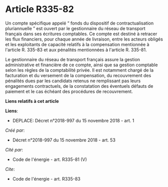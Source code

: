 # Article R335-82

Un compte spécifique appelé “ fonds du dispositif de contractualisation pluriannuelle ” est ouvert par le gestionnaire du
réseau de transport français dans ses écritures comptables. Ce compte est destiné à retracer les flux financiers, pour chaque
année de livraison, entre les acteurs obligés et les exploitants de capacité relatifs à la compensation mentionnée à
l'article R. 335-83 et aux pénalités mentionnées à l'article R. 335-81.

Le gestionnaire du réseau de transport français assure la gestion administrative et financière de ce compte, ainsi que sa
gestion comptable selon les règles de la comptabilité privée. Il est notamment chargé de la facturation et du versement de la
compensation, du recouvrement des pénalités dues par les candidats retenus ne remplissant pas leurs engagements contractuels,
de la constatation des éventuels défauts de paiement et le cas échéant des procédures de recouvrement.

**Liens relatifs à cet article**

**Liens**:

  - DEPLACE: Décret n°2018-997 du 15 novembre 2018 - art. 1

_Créé par_:

  - Décret n°2018-997 du 15 novembre 2018 - art. 53

_Cité par_:

  - Code de l'énergie - art. R335-81 (V)

_Cite_:

  - Code de l'énergie - art. R335-83
